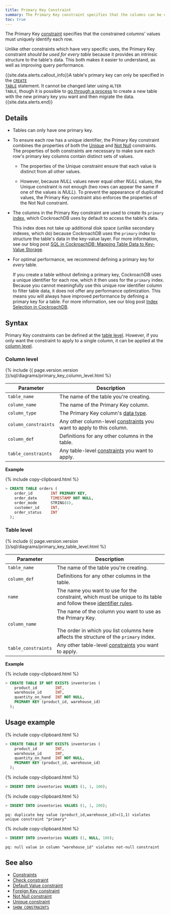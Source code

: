 ```yaml
---
title: Primary Key Constraint
summary: The Primary Key constraint specifies that the columns can be used to uniquely identify rows in a table.
toc: true
---
```


The Primary Key [constraint](constraints.html) specifies that the constrained columns' values must uniquely identify each row.

Unlike other constraints which have very specific uses, the Primary Key constraint *should be used for every table* because it provides an intrinsic structure to the table's data. This both makes it easier to understand, as well as improving query performance.

{{site.data.alerts.callout_info}}A table's primary key can only be specified in the <a href="create-table.html"><code>CREATE TABLE</code></a> statement. It cannot be changed later using <code>ALTER TABLE</code>, though it is possible to <a href="constraints.html#change-constraints">go through a process</a> to create a new table with the new primary key you want and then migrate the data.{{site.data.alerts.end}}


## Details

- Tables can only have one primary key.
- To ensure each row has a unique identifier, the Primary Key constraint combines the properties of both the [Unique](unique.html) and [Not Null](not-null.html) constraints. The properties of both constraints are necessary to make sure each row's primary key columns contain distinct sets of values.

  - The properties of the Unique constraint ensure that each value is distinct from all other values.

  - However, because *NULL* values never equal other *NULL* values, the Unique constraint is not enough (two rows can appear the same if one of the values is *NULL*). To prevent the appearance of duplicated values, the Primary Key constraint also enforces the properties of the Not Null constraint.

- The columns in the Primary Key constraint are used to create its `primary` [index](indexes.html), which CockroachDB uses by default to access the table's data.

  This index does not take up additional disk space (unlike secondary indexes, which do) because CockroachDB uses the `primary` index to structure the table's data in the key-value layer. For more information, see our blog post [SQL in CockroachDB: Mapping Table Data to Key-Value Storage](https://www.cockroachlabs.com/blog/sql-in-cockroachdb-mapping-table-data-to-key-value-storage/).

- For optimal performance, we recommend defining a primary key for *every* table. 

  If you create a table without defining a primary key, CockroachDB uses a unique identifier for each row, which it then uses for the `primary` index. Because you cannot meaningfully use this unique row identifier column to filter table data, it does not offer any performance optimization. This means you will always have improved performance by defining a primary key for a table. For more information, see our blog post [Index Selection in CockroachDB](https://www.cockroachlabs.com/blog/index-selection-cockroachdb-2/).

## Syntax

Primary Key constraints can be defined at the [table level](#table-level). However, if you only want the constraint to apply to a single column, it can be applied at the [column level](#column-level).

### Column level

{% include {{ page.version.version }}/sql/diagrams/primary_key_column_level.html %}

| Parameter | Description |
|-----------|-------------|
| `table_name` | The name of the table you're creating. |
| `column_name` | The name of the Primary Key column. |
| `column_type` | The Primary Key column's [data type](data-types.html). |
| `column_constraints` | Any other column-level [constraints](constraints.html) you want to apply to this column. |
| `column_def` | Definitions for any other columns in the table. |
| `table_constraints` | Any table-level [constraints](constraints.html) you want to apply. |

**Example**

{% include copy-clipboard.html %}
~~~ sql 
> CREATE TABLE orders (
    order_id        INT PRIMARY KEY,
    order_date      TIMESTAMP NOT NULL,
    order_mode      STRING(8),
    customer_id     INT,
    order_status    INT
  );
~~~

### Table level

{% include {{ page.version.version }}/sql/diagrams/primary_key_table_level.html %}

| Parameter | Description |
|-----------|-------------|
| `table_name` | The name of the table you're creating. |
| `column_def` | Definitions for any other columns in the table. |
| `name` | The name you want to use for the constraint, which must be unique to its table and follow these [identifier rules](keywords-and-identifiers.html#identifiers). |
| `column_name` | The name of the column you want to use as the Primary Key.<br/><br/>The order in which you list columns here affects the structure of the `primary` index.|
| `table_constraints` | Any other table-level [constraints](constraints.html) you want to apply. |

**Example**

{% include copy-clipboard.html %}
~~~ sql
> CREATE TABLE IF NOT EXISTS inventories (
    product_id        INT,
    warehouse_id      INT,
    quantity_on_hand  INT NOT NULL,
    PRIMARY KEY (product_id, warehouse_id)
  );
~~~

## Usage example

{% include copy-clipboard.html %}
~~~ sql
> CREATE TABLE IF NOT EXISTS inventories (
    product_id        INT,
    warehouse_id      INT,
    quantity_on_hand  INT NOT NULL,
    PRIMARY KEY (product_id, warehouse_id)
  );
~~~

{% include copy-clipboard.html %}
~~~ sql
> INSERT INTO inventories VALUES (1, 1, 100);
~~~

{% include copy-clipboard.html %}
~~~ sql
> INSERT INTO inventories VALUES (1, 1, 200);
~~~

~~~
pq: duplicate key value (product_id,warehouse_id)=(1,1) violates unique constraint "primary"
~~~

{% include copy-clipboard.html %}
~~~ sql
> INSERT INTO inventories VALUES (1, NULL, 100);
~~~

~~~
pq: null value in column "warehouse_id" violates not-null constraint
~~~

## See also

- [Constraints](constraints.html)
- [Check constraint](check.html)
- [Default Value constraint](default-value.html)
- [Foreign Key constraint](foreign-key.html)
- [Not Null constraint](not-null.html)
- [Unique constraint](unique.html)
- [`SHOW CONSTRAINTS`](show-constraints.html)

